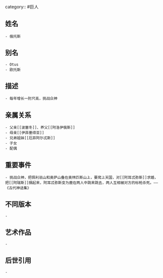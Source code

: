 category:: #巨人
## 姓名
	- 俄托斯
## 别名
	- Otus
	- 欧托斯
## 描述
	- 每年增长一肘尺高，挑战众神
## 亲属关系
	- 父亲[[波塞冬]]、养父[[阿洛伊俄斯]]
	- 母亲[[伊菲墨得亚]]
	- 兄弟姐妹[[厄菲阿尔忒斯]]
	- 子女
	- 配偶
## 重要事件
	- 挑战众神，把佩利翁山和奥萨山叠在奥林匹斯山上，要爬上天国，对[[阿耳忒弥斯]]求婚，把[[阿瑞斯]]捆起来，阿耳忒弥斯变为鹿在两人中跳来跳去，两人互相被对方的标枪杀死。——《古代神话集》
## 不同版本
	-
## 艺术作品
	-
## 后世引用
	-
